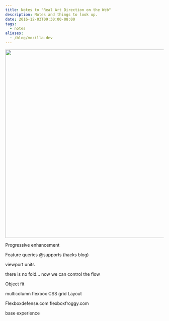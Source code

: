 ```yaml
---
title: Notes to "Real Art Direction on the Web"
description: Notes and things to look up.
date: 2016-12-03T09:30:00-08:00
tags:
  - notes
aliases:
  - /blog/mozilla-dev
---
```


<a href="https://youtu.be/5Z7lSSMwRgo"><img src="/uploads/css.png" width="600px"></a>

Progressive enhancement

Feature queries @supports (hacks blog)

viewport units

there is no fold...  now we can control the flow

Object fit

multicolumn
flexbox
CSS grid Layout

Flexboxdefense.com
flexboxfroggy.com

base experience
